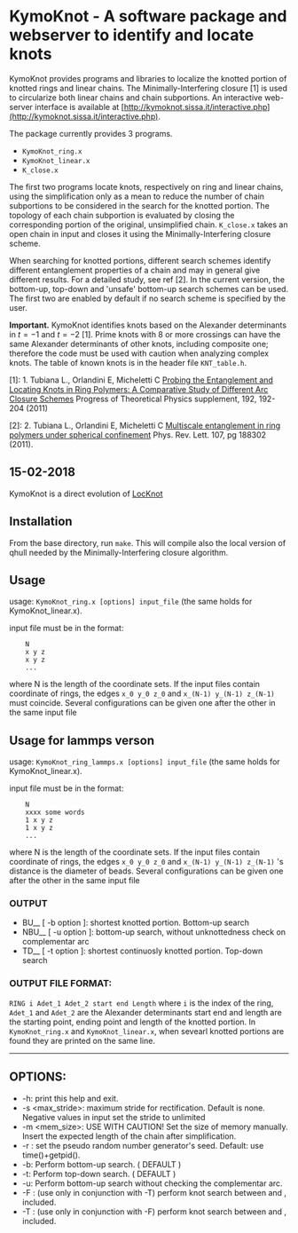 # KymoKnot - A software package and webserver to identify and locate knots

KymoKnot provides programs and libraries to localize the knotted portion of knotted rings and linear chains. The Minimally-Interfering closure [1] is used to circularize both linear chains and chain subportions. An interactive web-server interface is available at [http://kymoknot.sissa.it/interactive.php](http://kymoknot.sissa.it/interactive.php).

The package currently provides 3 programs.

* `KymoKnot_ring.x`
* `KymoKnot_linear.x`
* `K_close.x`


The first two programs locate knots, respectively on ring and linear chains, using the simplification only as a mean to reduce the number of chain subportions to be considered in the search for the knotted portion. The topology of each chain subportion is evaluated by closing the corresponding portion of the original, unsimplified chain.  `K_close.x` takes an open chain in input and closes it using the Minimally-Interfering closure scheme.

When searching for knotted portions, different search schemes identify different entanglement properties of a chain and may in general give different results.  For a detailed study, see ref [2].  In the current version, the bottom-up, top-down and  'unsafe' bottom-up search schemes can be used. The first two are enabled by default if no search scheme is specified by the user.

**Important.** KymoKnot identifies knots based on the Alexander determinants in $t=-1$ and $t=-2$ [1]. Prime knots with 8 or more crossings can have the same Alexander determinants of other knots, including composite one; therefore the
code must be used with caution when analyzing complex knots.  The table of known knots is in the header file `KNT_table.h`.

[1]: 1. Tubiana L., Orlandini E, Micheletti C
[Probing the Entanglement and Locating Knots in Ring Polymers: A Comparative Study of Different Arc Closure Schemes](http://ptp.ipap.jp/link?PTPS/191/192) Progress of Theoretical Physics supplement, 192, 192-204 (2011)


[2]: 2. Tubiana L., Orlandini E, Micheletti C
[Multiscale entanglement in ring polymers under spherical confinement](http://prl.aps.org/pdf/PRL/v107/i18/e188302)
Phys. Rev. Lett. 107, pg 188302 (2011).


## 15-02-2018 

KymoKnot is a direct evolution of [LocKnot](https://bitbucket.org/locknot/locknot)

## Installation
From the base directory, run `make`. This will compile also the local version of qhull needed by the Minimally-Interfering closure algorithm.

## Usage
usage: `KymoKnot_ring.x [options] input_file` (the same holds for KymoKnot_linear.x).

input file must be in the format:

        N
        x y z
        x y z
        ...
where N is the length of the coordinate sets.  If the input files contain coordinate of rings, the edges `x_0 y_0 z_0` and `x_(N-1) y_(N-1) z_(N-1)` must coincide.  Several configurations can be given one after the other in the same input file

## Usage for lammps verson
usage: `KymoKnot_ring_lammps.x [options] input_file` (the same holds for KymoKnot_linear.x).

input file must be in the format:

        N
        xxxx some words 
        1 x y z
        1 x y z
        ...
where N is the length of the coordinate sets.  If the input files contain coordinate of rings, the edges `x_0 y_0 z_0` and `x_(N-1) y_(N-1) z_(N-1)` 's distance is the diameter of beads.  Several configurations can be given one after the other in the same input file

### OUTPUT
- BU__  [ -b option ]: shortest knotted portion. Bottom-up search
- NBU__ [ -u option ]:  bottom-up search, without unknottedness check on complementar arc
- TD__  [ -t option ]: shortest continuosly knotted portion. Top-down search

### OUTPUT FILE FORMAT:
 `RING i Adet_1 Adet_2 start end Length` where `i` is the index of the ring, `Adet_1` and `Adet_2` are the Alexander determinants start end and length are the starting point, ending point and length of the knotted portion.  In `KymoKnot_ring.x` and `KymoKnot_linear.x`, when sevearl knotted portions are found they are printed on the same line.

-------------------------------------------------------
## OPTIONS:
* -h:              print this help and exit.
* -s <max_stride>:         maximum stride for rectification. Default is none. Negative values in input set the stride to unlimited
* -m <mem_size>:   USE WITH CAUTION! Set the size of memory manually. Insert the expected length of the chain after simplification.
* -r <seed>:       set the pseudo random number generator's seed. Default: use time()+getpid().
* -b:      		Perform bottom-up search. ( DEFAULT )
* -t:      		Perform top-down search.  ( DEFAULT )
* -u:      		Perform bottom-up search without checking the complementar arc.
* -F <start>: (use only in conjunction with -T) perform knot search between <start> and <end>, included.
* -T <end>: 	(use only in conjunction with -F) perform knot search between <start> and <end>, included.
